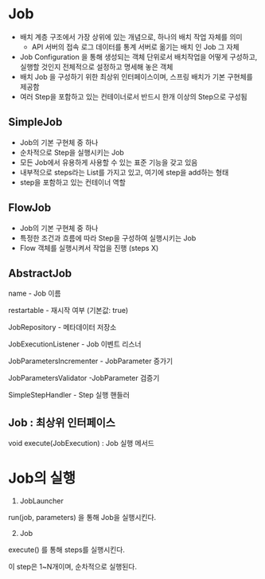 # Job
- 배치 계층 구조에서 가장 상위에 있는 개념으로, 하나의 배치 작업 자체를 의미
    - API 서버의 접속 로그 데이터를 통계 서버로 옮기는 배치 인 Job 그 자체
- Job Configuration 을 통해 생성되는 객체 단위로서 배치작업을 어떻게 구성하고, 실행할 것인지 전체적으로 설정하고 명세해 놓은 객체
- 배치 Job 을 구성하기 위한 최상위 인터페이스이며, 스프링 배치가 기본 구현체를 제공함
- 여러 Step을 포함하고 있는 컨테이너로서 반드시 한개 이상의 Step으로 구성됨

## SimpleJob

- Job의 기본 구현체 중 하나
- 순차적으로 Step을 실행시키는 Job
- 모든 Job에서 유용하게 사용할 수 있는 표준 기능을 갖고 있음
- 내부적으로 steps라는 List를 가지고 있고, 여기에 step을 add하는 형태
- step을 포함하고 있는 컨테이너 역할

## FlowJob

- Job의 기본 구현체 중 하나
- 특정한 조건과 흐름에 따라 Step을 구성하여 실행시키는 Job
- Flow 객체를 실행시켜서 작업을 진행 (steps X)

## AbstractJob

name - Job 이름

restartable - 재시작 여부 (기본값: true)

JobRepository - 메타데이터 저장소

JobExecutionListener - Job 이벤트 리스너

JobParametersIncrementer - JobParameter 증가기

JobParametersValidator -JobParameter 검증기

SimpleStepHandler - Step 실행 핸들러

## Job : 최상위 인터페이스

void execute(JobExecution) : Job 실행 메서드



# Job의 실행
1. JobLauncher

run(job, parameters) 을 통해 Job을 실행시킨다.

2. Job

execute() 를 통해 steps를 실행시킨다.

이 step은 1~N개이며,  순차적으로 실행된다.